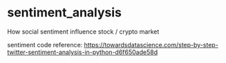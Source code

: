 # sentiment_analysis
How social sentiment influence stock / crypto market

sentiment code reference: https://towardsdatascience.com/step-by-step-twitter-sentiment-analysis-in-python-d6f650ade58d
